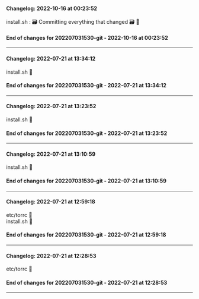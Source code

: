 #### Changelog: 2022-10-16 at 00:23:52  

install.sh : 🗃️ Committing everything that changed 🗃️ 🚀  
  
#### End of changes for 202207031530-git - 2022-10-16 at 00:23:52  
  
----  
  
#### Changelog: 2022-07-21 at 13:34:12  
  
install.sh      🚀  
  
#### End of changes for 202207031530-git - 2022-07-21 at 13:34:12  
  
----  
  
#### Changelog: 2022-07-21 at 13:23:52  
  
install.sh      🚀  
  
#### End of changes for 202207031530-git - 2022-07-21 at 13:23:52  
  
----  
  
#### Changelog: 2022-07-21 at 13:10:59  
  
install.sh      🚀  
  
#### End of changes for 202207031530-git - 2022-07-21 at 13:10:59  
  
----  
  
#### Changelog: 2022-07-21 at 12:59:18  
  
etc/torrc      🚀  
install.sh      🚀  
  
#### End of changes for 202207031530-git - 2022-07-21 at 12:59:18  
  
----  
  
#### Changelog: 2022-07-21 at 12:28:53  
  
etc/torrc      🚀  
  
#### End of changes for 202207031530-git - 2022-07-21 at 12:28:53  
  
----  
  
